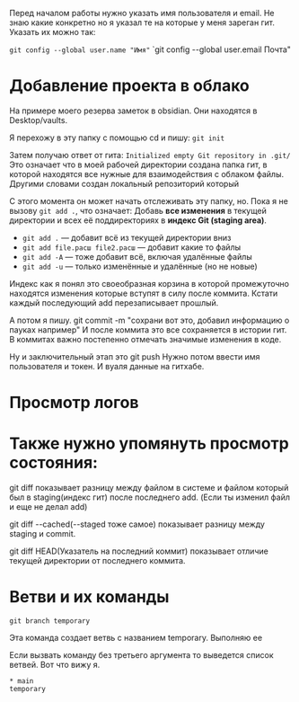 Перед началом работы нужно указать имя пользователя и  email. Не знаю какие конкретно но я указал те на которые у меня зареган гит.
Указать их можно так:

`git config --global user.name "Имя"`
`git config --global user.email Почта"

# Добавление проекта в облако

На примере моего резерва заметок в obsidian. Они находятся в Desktop/vaults.

Я перехожу в эту папку с помощью cd и пишу:
`git init`

Затем получаю ответ от гита:
`Initialized empty Git repository in .git/`
Это означает что в моей рабочей директории создана папка гит, в которой находятся все нужные для взаимодействия с облаком файлы. Другими словами создан локальный репозиторий который 

С этого момента он может начать отслеживать эту папку, но.
Пока я не вызову `git add .`, что означает: Добавь **все изменения** в текущей директории и всех её поддиректориях в **индекс Git (staging area)**.

- `git add .` — добавит всё из текущей директории вниз
- `git add file.расш file2.расш` — добавит какие то  файлы
- `git add -A` — тоже добавит всё, включая удалённые файлы
- `git add -u` — только изменённые и удалённые (но не новые)

Индекс как я понял это своеобразная корзина в которой промежуточно находятся изменения которые вступят в силу после коммита. Кстати каждый последующий add перезаписывает прошлый.

А потом я пишу.
git commit -m "сохрани вот это, добавил информацию о пауках например"
И после коммита это все сохраняется в истории гит. В коммитах важно постепенно отмечать значимые изменения в коде.

Ну и заключительный этап это git push
Нужно потом ввести имя пользователя и токен. И вуаля данные на гитхабе.

# Просмотр логов


# Также нужно упомянуть просмотр состояния: 

git diff  показывает разницу между файлом в системе и файлом который был в staging(индекс гит) после последнего add. (Если ты изменил файл и еще не делал add)

git diff --cached(--staged тоже самое) показывает разницу между staging и commit. 

git diff HEAD(Указатель на последний коммит) показывает отличие текущей директории от последнего коммита.

# Ветви и их команды

```
git branch temporary
```

Эта команда создает ветвь с названием temporary. Выполняю ее

Если вызвать команду без третьего аргумента то выведется список ветвей. Вот что вижу я.

```
* main
temporary
```
